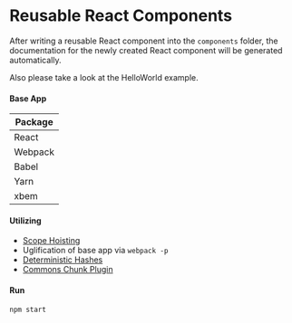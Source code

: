 # Reusable React Components

After writing a reusable React component into the `components` folder, the documentation for the newly created React component will be generated automatically.

Also please take a look at the HelloWorld example.

#### Base App

| Package       |
| ------------- |
| React         |
| Webpack       |
| Babel         |
| Yarn          |
| xbem          |

#### Utilizing

* [Scope Hoisting](https://github.com/dangodev/webpack-optimize-sample-project/tree/master/1-scope-hoisting)
* Uglification of base app via `webpack -p`
* [Deterministic Hashes](https://github.com/dangodev/webpack-optimize-sample-project/tree/master/4-deterministic-hashes)
* [Commons Chunk Plugin](https://github.com/dangodev/webpack-optimize-sample-project/tree/master/5-commons-chunk)

#### Run

`npm start`

